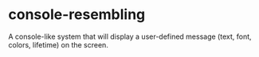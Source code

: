# console-resembling
A console-like system that will display a user-defined message (text, font, colors, lifetime) on the screen.
